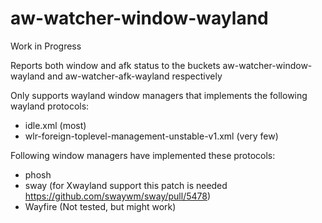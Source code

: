 aw-watcher-window-wayland
=========================

Work in Progress

Reports both window and afk status to the buckets aw-watcher-window-wayland and aw-watcher-afk-wayland respectively

Only supports wayland window managers that implements the following wayland protocols:
- idle.xml (most)
- wlr-foreign-toplevel-management-unstable-v1.xml (very few)

Following window managers have implemented these protocols:
- phosh
- sway (for Xwayland support this patch is needed https://github.com/swaywm/sway/pull/5478)
- Wayfire (Not tested, but might work)
